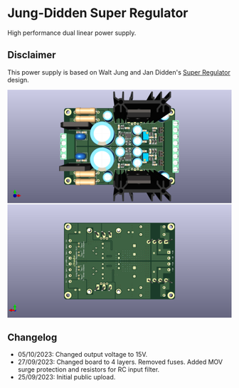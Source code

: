 # Jung-Didden Super Regulator
High performance dual linear power supply.

## Disclaimer
This power supply is based on Walt Jung and Jan Didden's [Super Regulator](https://linearaudio.nl/superregs) design.

![Board Render Front](Showcase/Board-Render-F.png)
![Board Render Back](Showcase/Board-Render-B.png)

## Changelog
* 05/10/2023: Changed output voltage to 15V.
* 27/09/2023: Changed board to 4 layers. Removed fuses. Added MOV surge protection and resistors for RC input filter.
* 25/09/2023: Initial public upload.